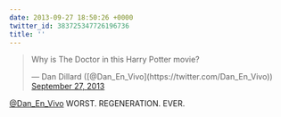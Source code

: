 ```yaml
---
date: 2013-09-27 18:50:26 +0000
twitter_id: 383725347726196736
title: ''
---
```


<blockquote class="twitter-tweet"><p lang="en" dir="ltr">Why is The Doctor in this Harry Potter movie?</p>&mdash; Dan Dillard ([@Dan_En_Vivo](https://twitter.com/Dan_En_Vivo)) <a href="https://twitter.com/Dan_En_Vivo/status/383691325251788800?ref_src=twsrc%5Etfw">September 27, 2013</a></blockquote>
<script async src="https://platform.twitter.com/widgets.js" charset="utf-8"></script>

[@Dan_En_Vivo](https://twitter.com/Dan_En_Vivo) WORST. REGENERATION. EVER.
